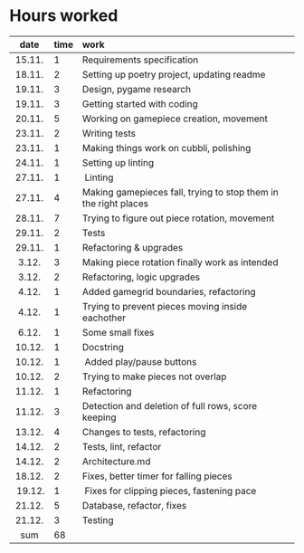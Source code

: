 # Hours worked

| date  | time | work  |
| :----:|:-----| :-----|
| 15.11.| 1    | Requirements specification|
| 18.11.| 2    | Setting up poetry project, updating readme
| 19.11.| 3    | Design, pygame research
| 19.11.| 3    | Getting started with coding
| 20.11.| 5    | Working on gamepiece creation, movement 
| 23.11.| 2    | Writing tests
| 23.11.| 1    | Making things work on cubbli, polishing
| 24.11.| 1    | Setting up linting
| 27.11.| 1    | Linting
| 27.11.| 4    | Making gamepieces fall, trying to stop them in the right places 
| 28.11.| 7    | Trying to figure out piece rotation, movement
| 29.11.| 2    | Tests
| 29.11.| 1    | Refactoring & upgrades
|  3.12.| 3    | Making piece rotation finally work as intended
|  3.12.| 2    | Refactoring, logic upgrades
|  4.12.| 1    | Added gamegrid boundaries, refactoring
|  4.12.| 1    | Trying to prevent pieces moving inside eachother
|  6.12.| 1    | Some small fixes
| 10.12.| 1    | Docstring
| 10.12.| 1    | Added play/pause buttons
| 10.12.| 2    | Trying to make pieces not overlap
| 11.12.| 1    | Refactoring
| 11.12.| 3    | Detection and deletion of full rows, score keeping
| 13.12.| 4    | Changes to tests, refactoring
| 14.12.| 2    | Tests, lint, refactor
| 14.12.| 2    | Architecture.md
| 18.12.| 2    | Fixes, better timer for falling pieces
| 19.12.| 1    | Fixes for clipping pieces, fastening pace
| 21.12.| 5    | Database, refactor, fixes
| 21.12.| 3    | Testing
| sum   | 68   | |

